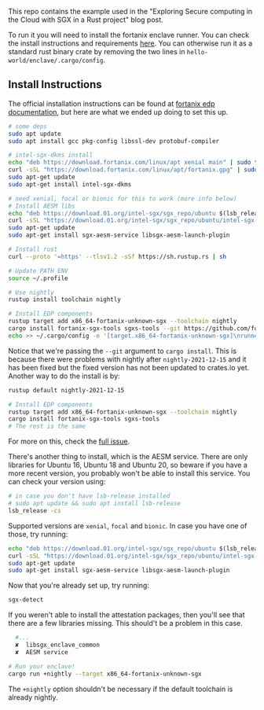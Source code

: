 This repo contains the example used in the "Exploring Secure computing in the Cloud with SGX in a Rust project" blog post.

To run it you will need to install the fortanix enclave runner. You can check the install instructions and requirements [here](Install-Instructions).
You can otherwise run it as a standard rust binary crate by removing the two lines in `hello-world/enclave/.cargo/config`.

## Install Instructions
The official installation instructions can be found at [fortanix edp documentation](https://github.com/fortanix/rust-sgx#get-started-now), but here are what we ended up doing to set this up.

```bash
# some deps
sudo apt update
sudo apt install gcc pkg-config libssl-dev protobuf-compiler

# intel-sgx-dkms install
echo "deb https://download.fortanix.com/linux/apt xenial main" | sudo tee -a /etc/apt/sources.list.d/fortanix.list >/dev/null
curl -sSL "https://download.fortanix.com/linux/apt/fortanix.gpg" | sudo -E apt-key add -
sudo apt-get update
sudo apt-get install intel-sgx-dkms

# need xenial, focal or bionic for this to work (more info below)
# Install AESM libs
echo "deb https://download.01.org/intel-sgx/sgx_repo/ubuntu $(lsb_release -cs) main" | sudo tee -a /etc/apt/sources.list.d/intel-sgx.list >/dev/null
curl -sSL "https://download.01.org/intel-sgx/sgx_repo/ubuntu/intel-sgx-deb.key" | sudo -E apt-key add -
sudo apt-get update
sudo apt-get install sgx-aesm-service libsgx-aesm-launch-plugin

# Install rust
curl --proto '=https' --tlsv1.2 -sSf https://sh.rustup.rs | sh

# Update PATH ENV
source ~/.profile

# Use nightly
rustup install toolchain nightly

# Install EDP components
rustup target add x86_64-fortanix-unknown-sgx --toolchain nightly
cargo install fortanix-sgx-tools sgxs-tools --git https://github.com/fortanix/rust-sgx
echo >> ~/.cargo/config -e '[target.x86_64-fortanix-unknown-sgx]\nrunner = "ftxsgx-runner-cargo"'
```

Notice that we're passing the `--git` argument to `cargo install`. This is because there were problems with nightly after `nightly-2021-12-15` and it has been fixed but the fixed version has not been updated to crates.io yet. Another way to do the install is by:

```bash
rustup default nightly-2021-12-15

# Install EDP components
rustup target add x86_64-fortanix-unknown-sgx --toolchain nightly
cargo install fortanix-sgx-tools sgxs-tools
# The rest is the same
```
For more on this, check the [full issue](https://github.com/fortanix/rust-sgx/issues/374).

There's another thing to install, which is the AESM service. There are only libraries for Ubuntu 16, Ubuntu 18 and Ubuntu 20, so beware if you have a more recent version, you probably won't be able to install this service. You can check your version using:

```bash
# in case you don't have lsb-release installed
# sudo apt update && sudo apt install lsb-release
lsb_release -cs 
```

Supported versions are `xenial`, `focal` and `bionic`. In case you have one of those, try running:
```bash
echo "deb https://download.01.org/intel-sgx/sgx_repo/ubuntu $(lsb_release -cs) main" | sudo tee -a /etc/apt/sources.list.d/intel-sgx.list >/dev/null
curl -sSL "https://download.01.org/intel-sgx/sgx_repo/ubuntu/intel-sgx-deb.key" | sudo -E apt-key add -
sudo apt-get update
sudo apt-get install sgx-aesm-service libsgx-aesm-launch-plugin
```

Now that you're already set up, try running:
```bash
sgx-detect
```
If you weren't able to install the attestation packages, then you'll see that there are a few libraries missing. This should't be a problem in this case.
```bash
  #...
  ✘  libsgx_enclave_common
  ✘  AESM service
```

```bash
# Run your enclave!
cargo run +nightly --target x86_64-fortanix-unknown-sgx
```

The `+nightly` option shouldn't be necessary if the default toolchain is already nightly.
